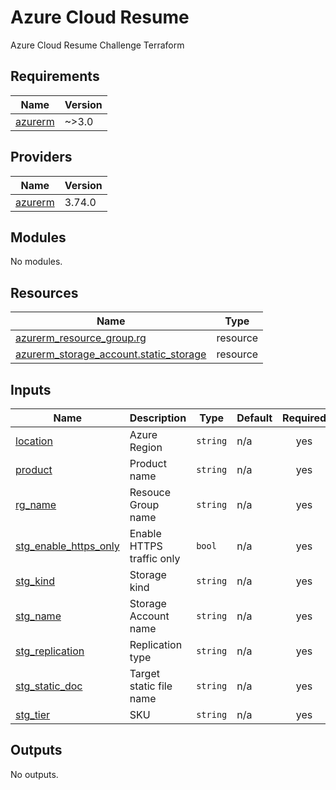 # Azure Cloud Resume 
Azure Cloud Resume Challenge Terraform  

  
## Requirements

| Name | Version |
|------|---------|
| <a name="requirement_azurerm"></a> [azurerm](#requirement\_azurerm) | ~>3.0 |

## Providers

| Name | Version |
|------|---------|
| <a name="provider_azurerm"></a> [azurerm](#provider\_azurerm) | 3.74.0 |

## Modules

No modules.

## Resources

| Name | Type |
|------|------|
| [azurerm_resource_group.rg](https://registry.terraform.io/providers/hashicorp/azurerm/latest/docs/resources/resource_group) | resource |
| [azurerm_storage_account.static_storage](https://registry.terraform.io/providers/hashicorp/azurerm/latest/docs/resources/storage_account) | resource |

## Inputs

| Name | Description | Type | Default | Required |
|------|-------------|------|---------|:--------:|
| <a name="input_location"></a> [location](#input\_location) | Azure Region | `string` | n/a | yes |
| <a name="input_product"></a> [product](#input\_product) | Product name | `string` | n/a | yes |
| <a name="input_rg_name"></a> [rg\_name](#input\_rg\_name) | Resouce Group name | `string` | n/a | yes |
| <a name="input_stg_enable_https_only"></a> [stg\_enable\_https\_only](#input\_stg\_enable\_https\_only) | Enable HTTPS traffic only | `bool` | n/a | yes |
| <a name="input_stg_kind"></a> [stg\_kind](#input\_stg\_kind) | Storage kind | `string` | n/a | yes |
| <a name="input_stg_name"></a> [stg\_name](#input\_stg\_name) | Storage Account name | `string` | n/a | yes |
| <a name="input_stg_replication"></a> [stg\_replication](#input\_stg\_replication) | Replication type | `string` | n/a | yes |
| <a name="input_stg_static_doc"></a> [stg\_static\_doc](#input\_stg\_static\_doc) | Target static file name | `string` | n/a | yes |
| <a name="input_stg_tier"></a> [stg\_tier](#input\_stg\_tier) | SKU | `string` | n/a | yes |

## Outputs

No outputs.
